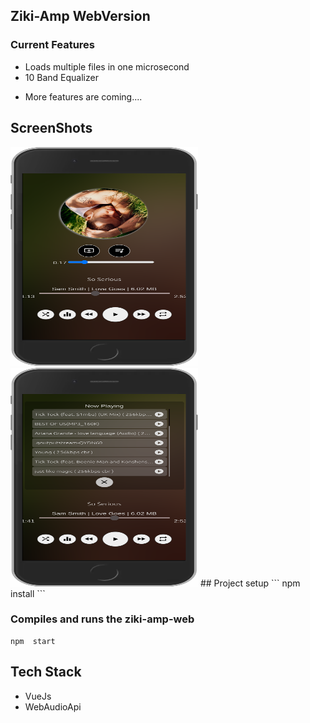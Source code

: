 ## Ziki-Amp WebVersion

### Current Features
- Loads multiple files in one microsecond
- 10 Band Equalizer

* More features are coming....

## ScreenShots
<img src="./src/assets/shot1.png" width="300" height="350"/>
<img src="./src/assets/shot2.png" width="300" height="350"/>
## Project setup
```
npm install
```

### Compiles and runs the ziki-amp-web
```
npm  start
```

## Tech Stack
- VueJs
- WebAudioApi